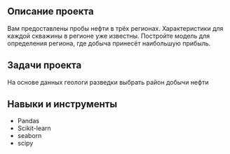 ## Описание проекта 
Вам предоставлены пробы нефти в трёх регионах. Характеристики для каждой скважины в регионе уже известны. Постройте модель для определения региона, где добыча принесёт наибольшую прибыль. 
## Задачи проекта
На основе данных геологи разведки выбрать район добычи нефти
## Навыки и инструменты 
* Pandas
* Scikit-learn
* seaborn
* scipy
